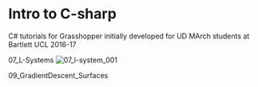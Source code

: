 # Intro to C-sharp
C# tutorials for Grasshopper initially developed for UD MArch students at Bartlett UCL 2016-17

07_L-Systems
![07_l-system_001](https://cloud.githubusercontent.com/assets/13719663/23344425/130b4430-fc74-11e6-80fd-e979f0d68de3.jpg)

09_GradientDescent_Surfaces
